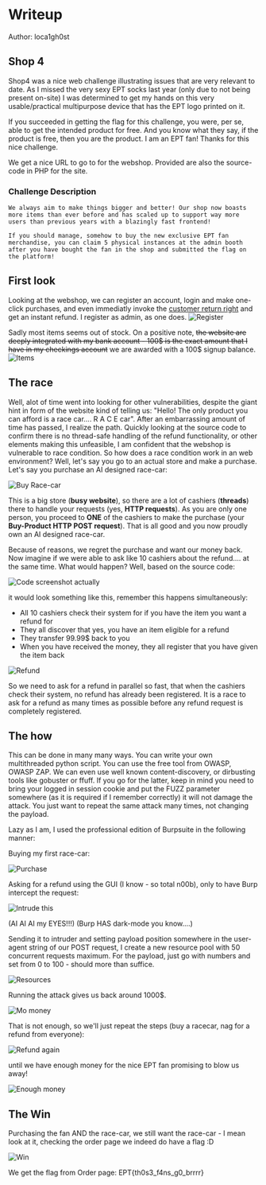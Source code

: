 # Writeup

Author: loca1gh0st

## Shop 4
Shop4 was a nice web challenge illustrating issues that are very relevant to date. As I missed the very sexy EPT socks last year (only due to not being present on-site) I was determined to get my hands on this very usable/practical multipurpose device that has the EPT logo printed on it. 

If you succeeded in getting the flag for this challenge, you were, per se, able to get the intended product for free. And you know what they say, if the product is free, then you are the product. I am an EPT fan! Thanks for this nice challenge.

We get a nice URL to go to for the webshop. Provided are also the source-code in PHP for the site.

### Challenge Description
``` 
We always aim to make things bigger and better! Our shop now boasts more items than ever before and has scaled up to support way more users than previous years with a blazingly fast frontend!

If you should manage, somehow to buy the new exclusive EPT fan merchandise, you can claim 5 physical instances at the admin booth after you have bought the fan in the shop and submitted the flag on the platform!
```

## First look

Looking at the webshop, we can register an account, login and make one-click purchases, and even immediatly invoke the [customer return right](https://lovdata.no/artikkel/nar_kan_jeg_angre_pa_kjopet/4498) and get an instant refund. I register as admin, as one does.
![Register](shop4b.png)

Sadly most items seems out of stock. On a positive note, ~~the website are deeply integrated with my bank account - 100$ is the exact amount that I have in my checkings account~~ we are awarded with a 100$ signup balance.
![Items](shop4c.png)


## The race

Well, alot of time went into looking for other vulnerabilities, despite the giant hint in form of the website kind of telling us: "Hello! The only product you can afford is a race car.... R A C E car".
After an embarrassing amount of time has passed, I realize the path. Quickly looking at the source code to confirm there is no thread-safe handling of the refund functionality, or other elements making this unfeasible, I am confident that the webshop is vulnerable to race condition.
So how does a race condition work in an web environment? Well, let's say you go to an actual store and make a purchase. Let's say you purchase an AI designed race-car:

![Buy Race-car](racecar.jpeg)

This is a big store (**busy website**), so there are a lot of cashiers (**threads**) there to handle your requests (yes, **HTTP requests**). As you are only one person, you proceed to **ONE** of the cashiers to make the purchase (your **Buy-Product HTTP POST request**). That is all good and you now proudly own an AI designed race-car.

Because of reasons, we regret the purchase and want our money back. Now imagine if we were able to ask like 10 cashiers about the refund.... at the same time. What would happen?
Well, based on the source code:

![Code screenshot actually](code.png)

it would look something like this, remember this happens simultaneously:
- All 10 cashiers check their system for if you have the item you want a refund for
- They all discover that yes, you have an item eligible for a refund
- They transfer 99.99$ back to you
- When you have received the money, they all register that you have given the item back

![Refund](moneyback2.jpeg)

So we need to ask for a refund in parallel so fast, that when the cashiers check their system, no refund has already been registered. It is a race to ask for a refund as many times as possible before any refund request is completely registered.


## The how

This can be done in many many ways. You can write your own multithreaded python script. You can use the free tool from OWASP, OWASP ZAP. We can even use well known content-discovery, or dirbusting tools like gobuster or ffuff. If you go for the latter, keep in mind you need to bring your logged in session cookie and put the FUZZ parameter somewhere (as it is required if I remember correctly) it will not damage the attack. You just want to repeat the same attack many times, not changing the payload.

Lazy as I am, I used the professional edition of Burpsuite in the following manner:

Buying my first race-car:

![Purchase](shop4d.png)

Asking for a refund using the GUI (I know - so total n00b), only to have Burp intercept the request:

![Intrude this](shop4e.png)

(AI AI AI my EYES!!!) (Burp HAS dark-mode you know....)

Sending it to intruder and setting payload position somewhere in the user-agent string of our POST request, I create a new resource pool with 50 concurrent requests maximum.
For the payload, just go with numbers and set from 0 to 100 - should more than suffice.

![Resources](shop4i.png)

Running the attack gives us back around 1000$. 

![Mo money](shop4f.png)

That is not enough, so we'll just repeat the steps (buy a racecar, nag for a refund from everyone):

![Refund again](moneyback3.jpeg)

until we have enough money for the nice EPT fan promising to blow us away!

![Enough money](shop4g.png)


## The Win

Purchasing the fan AND the race-car, we still want the race-car - I mean look at it, checking the order page we indeed do have a flag :D

![Win](shop4h.png)

We get the flag from Order page: EPT{th0s3_f4ns_g0_brrrr}
